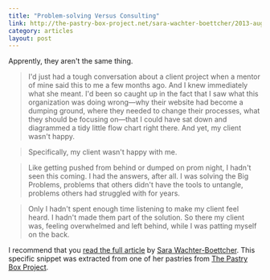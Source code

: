 ```yaml
---
title: "Problem-solving Versus Consulting"
link: http://the-pastry-box-project.net/sara-wachter-boettcher/2013-august-27/
category: articles
layout: post
---
```


Apprently, they aren't the same thing.

> I'd just had a tough conversation about a client project when a mentor of mine
> said this to me a few months ago. And I knew immediately what she meant. I'd
> been so caught up in the fact that I saw what this organization was doing
> wrong—why their website had become a dumping ground, where they needed to
> change their processes, what they should be focusing on—that I could have sat
> down and diagrammed a tidy little flow chart right there. And yet, my client
> wasn't happy.

> Specifically, my client wasn't happy with me.

> Like getting pushed from behind or dumped on prom night, I hadn't seen this
> coming. I had the answers, after all. I was solving the Big Problems, problems
> that others didn't have the tools to untangle, problems others had struggled
> with for years.

> Only I hadn't spent enough time listening to make my client feel heard. I
> hadn't made them part of the solution. So there my client was, feeling
> overwhelmed and left behind, while I was patting myself on the back.

I recommend that you [read the full article][1] by [Sara Wachter-Boettcher][3].
This specific snippet was extracted from one of her pastries from [The Pastry
Box Project][2].

[1]: http://the-pastry-box-project.net/sara-wachter-boettcher/2013-august-27/
[2]: http://the-pastry-box-project.net/baker/sara-wachter-boettcher/
[3]: http://sarawb.com/
